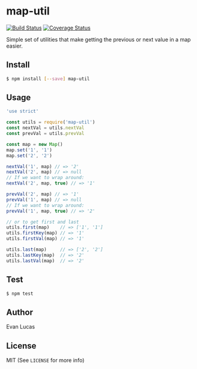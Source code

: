 # map-util

[![Build Status](https://travis-ci.org/evanlucas/map-util.svg)](https://travis-ci.org/evanlucas/map-util)
[![Coverage Status](https://coveralls.io/repos/evanlucas/map-util/badge.svg?branch=master&service=github)](https://coveralls.io/github/evanlucas/map-util?branch=master)

Simple set of utilities that make getting the previous or next value in a map
easier.

## Install

```bash
$ npm install [--save] map-util
```

## Usage

```js
'use strict'

const utils = require('map-util')
const nextVal = utils.nextVal
const prevVal = utils.prevVal

const map = new Map()
map.set('1', '1')
map.set('2', '2')

nextVal('1', map) // => '2'
nextVal('2', map) // => null
// If we want to wrap around:
nextVal('2', map, true) // => '1'

prevVal('2', map) // => '1'
prevVal('1', map) // => null
// If we want to wrap around:
prevVal('1', map, true) // => '2'

// or to get first and last
utils.first(map)    // => ['1', '1']
utils.firstKey(map) // => '1'
utils.firstVal(map) // => '1'

utils.last(map)     // => ['2', '2']
utils.lastKey(map)  // => '2'
utils.lastVal(map)  // => '2'
```

## Test

```bash
$ npm test
```

## Author

Evan Lucas

## License

MIT (See `LICENSE` for more info)
